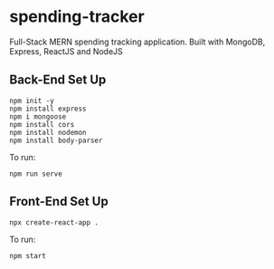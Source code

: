 # spending-tracker
Full-Stack MERN spending tracking application. Built with MongoDB, Express, ReactJS and NodeJS

## Back-End Set Up
```
npm init -y
npm install express
npm i mongoose
npm install cors
npm install nodemon
npm install body-parser
```

To run:
```
npm run serve
```

## Front-End Set Up
```
npx create-react-app .
```

To run:
```
npm start
```